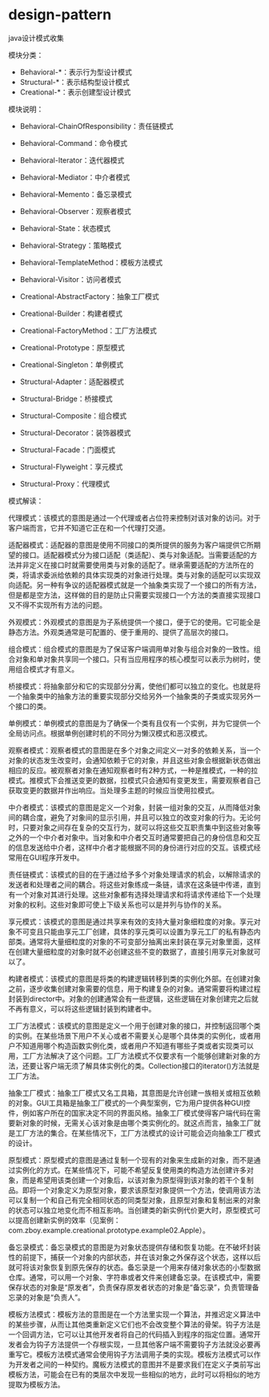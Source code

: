 # design-pattern
java设计模式收集

模块分类：

- Behavioral-*：表示行为型设计模式
- Structural-*：表示结构型设计模式
- Creational-*：表示创建型设计模式

模块说明：

- Behavioral-ChainOfResponsibility：责任链模式
- Behavioral-Command：命令模式
- Behavioral-Iterator：迭代器模式
- Behavioral-Mediator：中介者模式
- Behavioral-Memento：备忘录模式
- Behavioral-Observer：观察者模式
- Behavioral-State：状态模式
- Behavioral-Strategy：策略模式
- Behavioral-TemplateMethod：模板方法模式
- Behavioral-Visitor：访问者模式


- Creational-AbstractFactory：抽象工厂模式
- Creational-Builder：构建者模式
- Creational-FactoryMethod：工厂方法模式
- Creational-Prototype：原型模式
- Creational-Singleton：单例模式


- Structural-Adapter：适配器模式
- Structural-Bridge：桥接模式
- Structural-Composite：组合模式
- Structural-Decorator：装饰器模式
- Structural-Facade：门面模式
- Structural-Flyweight：享元模式
- Structural-Proxy：代理模式

模式解读：

代理模式：该模式的意图是通过一个代理或者占位符来控制对该对象的访问。对于客户端而言，它并不知道它正在和一个代理打交道。

适配器模式：适配器的意图是使用不同接口的类所提供的服务为客户端提供它所期望的接口。适配器模式分为接口适配（类适配）、类与对象适配。当需要适配的方法并非定义在接口时就需要使用类与对象的适配了。继承需要适配的方法所在的类，将请求委派给依赖的具体实现类的对象进行处理。类与对象的适配可以实现双向适配。另一种有争议的适配器模式就是一个抽象类实现了一个接口的所有方法，但是都是空方法，这样做的目的是防止只需要实现接口一个方法的类直接实现接口又不得不实现所有方法的问题。

外观模式：外观模式的意图是为子系统提供一个接口，便于它的使用。它可能全是静态方法。外观类通常是可配置的、便于重用的、提供了高层次的接口。

组合模式：组合模式的意图是为了保证客户端调用单对象与组合对象的一致性。组合对象和单对象共享同一个接口。只有当应用程序的核心模型可以表示为树时，使用组合模式才有意义。

桥接模式：将抽象部分和它的实现部分分离，使他们都可以独立的变化。也就是将一个抽象类中的抽象方法的重要实现部分交给另外一个抽象类的子类或实现另外一个接口的类。

单例模式：单例模式的意图是为了确保一个类有且仅有一个实例，并为它提供一个全局访问点。根据单例创建时机的不同分为懒汉模式和恶汉模式。

观察者模式：观察者模式的意图是在多个对象之间定义一对多的依赖关系，当一个对象的状态发生改变时，会通知依赖于它的对象，并且这些对象会根据新状态做出相应的反应。被观察者对象在通知观察者时有2种方式，一种是推模式，一种的拉模式。推模式下会推送变更的数据，拉模式只会通知有变更发生，需要观察者自己获取变更的数据并作出响应。当处理多主题的时候应当使用拉模式。

中介者模式：该模式的意图是定义一个对象，封装一组对象的交互，从而降低对象间的耦合度，避免了对象间的显示引用，并且可以独立的改变对象的行为。无论何时，只要对象之间存在复杂的交互行为，就可以将这些交互职责集中到这些对象等之外的一个中介者对象中。当对象和中介者交互时通常要把自己的身份信息和交互的信息发送给中介者，这样中介者才能根据不同的身份进行对应的交互。该模式经常用在GUI程序开发中。

责任链模式：该模式的目的在于通过给予多个对象处理请求的机会，以解除请求的发送者和处理者之间的耦合。将这些对象练成一条链，请求在这条链中传递，直到有一个对象对其进行处理。这些对象都有选择处理请求和将请求传递给下一个处理对象的权利。这些对象即可使上下级关系也可以是并列与协作的关系。

享元模式：该模式的意图是通过共享来有效的支持大量对象细粒度的对象。享元对象不可变且只能由享元工厂创建，具体的享元类可以设置为享元工厂的私有静态内部类。通常将大量细粒度的对象的不可变部分抽离出来封装在享元对象里面，这样在创建大量细粒度的对象时就不必创建这些不变的数据了，直接引用享元对象就可以了。

构建者模式：该模式的意图是将类的构建逻辑转移到类的实例化外部。在创建对象之前，逐步收集创建对象需要的信息，用于构建复杂的对象。通常需要将构建过程封装到director中。对象的创建通常会有一些逻辑，这些逻辑在对象创建完之后就不再有意义，可以将这些逻辑封装到构建者中。

工厂方法模式：该模式的意图是定义一个用于创建对象的接口，并控制返回哪个类的实例。在某些场景下用户不关心或者不需要关心是哪个具体类的实例化，或者用户不知道用哪个构造函数实例化类，或者用户不知道有哪些子类或者实现类可以用，工厂方法解决了这个问题。工厂方法模式不仅要求有一个能够创建新对象的方法，还要让客户端无须了解具体实例化的类。Collection接口的iterator()方法就是工厂方法。

抽象工厂模式：抽象工厂模式又名工具箱，其意图是允许创建一族相关或相互依赖的对象。GUI工具箱是抽象工厂模式的一个典型案例，它为用户提供各种GUI控件，例如客户所在的国家决定不同的界面风格。抽象工厂模式使得客户端代码在需要新对象的时候，无需关心该对象是由哪个类实例化的。就这点而言，抽象工厂就是工厂方法的集合。在某些情况下，工厂方法模式的设计可能会迈向抽象工厂模式的设计。

原型模式：原型模式的意图是通过复制一个现有的对象来生成新的对象，而不是通过实例化的方式。在某些情况下，可能不希望反复使用类的构造方法创建许多对象，而是希望用该类创建一个对象后，以该对象为原型得到该对象的若干个复制品。即将一个对象定义为原型对象，要求该原型对象提供一个方法，使调用该方法可以复制一个和自己有完全相同状态的同类型对象，且原型对象和复制出来的对象的状态可以独立地变化而不相互影响。当创建类的新实例代价更大时，原型模式可以提高创建新实例的效率（见案例：com.zboy.example.creational.prototype.example02.Apple）。

备忘录模式：备忘录模式的意图是为对象状态提供存储和恢复功能。在不破坏封装性的前提下，捕获一个对象的内部状态，并在该对象之外保存这个状态，这样以后就可将该对象恢复到原先保存的状态。备忘录是一个用来存储对象状态的小型数据仓库。通常，可以用一个对象、字符串或者文件来创建备忘录。在该模式中，需要保存状态的对象是“原发者”，负责保存原发者状态的对象是“备忘录”，负责管理备忘录的对象是“负责人”。

模板方法模式：模板方法的意图是在一个方法里实现一个算法，并推迟定义算法中的某些步骤，从而让其他类重新定义它们也不会改变整个算法的骨架。钩子方法是一个回调方法，它可以让其他开发者将自己的代码插入到程序的指定位置。通常开发者会为钩子方法提供一个存根实现，一旦其他客户端不需要钩子方法就没必要再重写它。模板方法模式通常会使用钩子方法调用子类的实现。模板方法模式可以作为开发者之间的一种契约。魔板方法模式的意图并不是要求我们在定义子类前写出模板方法，可能会在已有的类层次中发现一些相似的地方，此时可以将相似的地方提取为模板方法。